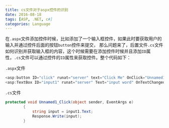 ```yaml
---
title: cs文件对于aspx控件的识别
date: 2016-08-18
tags: [ASP, .NET, c#]
categories: Language
---
```


在`.aspx`文件添加控件时候，比如添加了一个输入框控件，如果此时要获取用户的输入并通过控件后面的按钮`button`控件来提交，
那么问题来了，后置文件`.cs`文件如何识别并获取输入框的内容，这个时候需要在添加控件时候并且添加`ID`属性，`.cs`文件可以通过控件的`ID`属性来获取控件。整个代码如下：

`.aspx`文件
```c#
<asp:button ID="click" runat="server" text="Click Me" OnClick="Unnamed1_Click" />
<asp:TextBox ID="input1" runat="server" Text="input word" OnTextChanged="Unnamed2_TextChanged"></asp:TextBox>
```

`.cs`文件
```c#
protected void Unnamed1_Click(object sender, EventArgs e)
        {
            string input = input1.Text;
            Response.Write(input);
        }
```